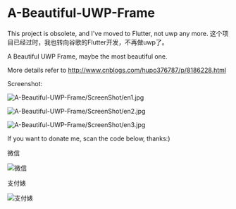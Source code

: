 # A-Beautiful-UWP-Frame

This project is obsolete, and I've moved to Flutter, not uwp any more.
这个项目已经过时，我也转向谷歌的Flutter开发，不再做uwp了。

A Beautiful UWP Frame, maybe the most beautiful one.

More details refer to http://www.cnblogs.com/hupo376787/p/8186228.html


Screenshot:

![A-Beautiful-UWP-Frame/ScreenShot/en1.jpg](https://github.com/hupo376787/A-Beautiful-UWP-Frame/blob/master/ScreenShot/en1.jpg)

![A-Beautiful-UWP-Frame/ScreenShot/en2.jpg](https://github.com/hupo376787/A-Beautiful-UWP-Frame/blob/master/ScreenShot/en2.jpg)

![A-Beautiful-UWP-Frame/ScreenShot/en3.jpg](https://github.com/hupo376787/A-Beautiful-UWP-Frame/blob/master/ScreenShot/en3.jpg)





If you want to donate me, scan the code below, thanks:)

微信

![微信](https://github.com/hupo376787/A-Beautiful-UWP-Frame/blob/master/DonateMe/%E5%BE%AE%E4%BF%A1%2B.png)

支付婊

![支付婊](https://github.com/hupo376787/A-Beautiful-UWP-Frame/blob/master/DonateMe/%E6%94%AF%E4%BB%98%E5%AE%9D%2B.png)
